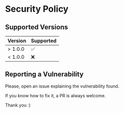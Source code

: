 # Security Policy

## Supported Versions

| Version   | Supported          |
| --------- | ------------------ |
| > 1.0.0   | :white_check_mark: |
| < 1.0.0   | :x:                |

## Reporting a Vulnerability

Please, open an issue explaining the vulnerability found.

If you know how to fix it, a PR is always welcome.

Thank you :)
